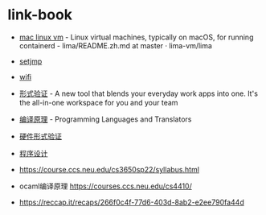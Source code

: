 # link-book
- [mac linux vm](https://github.com/lima-vm/lima/blob/master/README.zh.md) - Linux virtual machines, typically on macOS, for running containerd - lima/README.zh.md at master · lima-vm/lima
- [setjmp](https://news.ycombinator.com/item?id=34760828)
- [wifi](https://brghena.github.io/courses/cs397/cs397-s22/)

- [形式验证](https://feline-hamster-182.notion.site/COMS-E6998-Formal-Verification-of-Systems-Software-Fall-2021-531e77f4166c4458b857df58476cb6ef) - A new tool that blends your everyday work apps into one. It's the all-in-one workspace for you and your team
- [编译原理](https://verigu.github.io/4115Fall2022/) - Programming Languages and Translators
- [硬件形式验证](https://sites.google.com/site/csee6863/)
- [程序设计](https://composingprograms.com/)
- https://course.ccs.neu.edu/cs3650sp22/syllabus.html
- ocaml编译原理 https://courses.ccs.neu.edu/cs4410/
- https://reccap.it/recaps/266f0c4f-77d6-403d-8ab2-e2ee790fa44d
